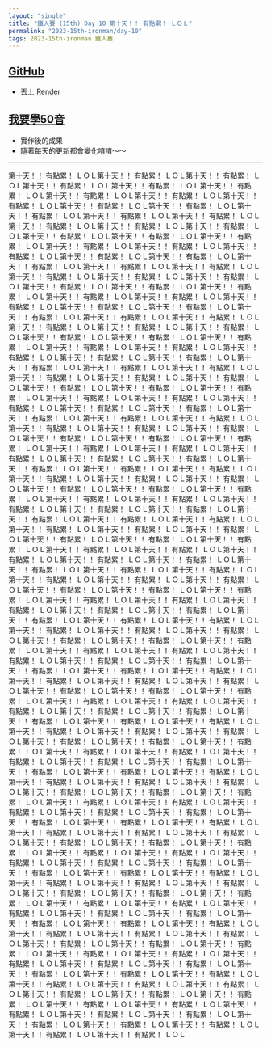 ```yaml
---
layout: "single"
title: "鐵人賽 (15th) Day 10 第十天！！ 有點累！ ＬＯＬ"
permalink: "2023-15th-ironman/day-10"
tags: 2023-15th-ironman 鐵人賽
---
```


## [GitHub](https://github.com/yuting3656/yuting-learning-japanese)

- 丟上 [Render](https://render.com/)

## [我要學50音](https://tim-learning-japanese.onrender.com/)

- 實作後的成果
- 隨著每天的更新都會變化唷唷～～

---




第十天！！ 有點累！ ＬＯＬ第十天！！ 有點累！ ＬＯＬ第十天！！ 有點累！ ＬＯＬ第十天！！ 有點累！ ＬＯＬ第十天！！ 有點累！ ＬＯＬ第十天！！ 有點累！ ＬＯＬ第十天！！ 有點累！ ＬＯＬ第十天！！ 有點累！ ＬＯＬ第十天！！ 有點累！ ＬＯＬ第十天！！ 有點累！ ＬＯＬ第十天！！ 有點累！ ＬＯＬ第十天！！ 有點累！ ＬＯＬ第十天！！ 有點累！ ＬＯＬ第十天！！ 有點累！ ＬＯＬ第十天！！ 有點累！ ＬＯＬ第十天！！ 有點累！ ＬＯＬ第十天！！ 有點累！ ＬＯＬ第十天！！ 有點累！ ＬＯＬ第十天！！ 有點累！ ＬＯＬ第十天！！ 有點累！ ＬＯＬ第十天！！ 有點累！ ＬＯＬ第十天！！ 有點累！ ＬＯＬ第十天！！ 有點累！ ＬＯＬ第十天！！ 有點累！ ＬＯＬ第十天！！ 有點累！ ＬＯＬ第十天！！ 有點累！ ＬＯＬ第十天！！ 有點累！ ＬＯＬ第十天！！ 有點累！ ＬＯＬ第十天！！ 有點累！ ＬＯＬ第十天！！ 有點累！ ＬＯＬ第十天！！ 有點累！ ＬＯＬ第十天！！ 有點累！ ＬＯＬ第十天！！ 有點累！ ＬＯＬ第十天！！ 有點累！ ＬＯＬ第十天！！ 有點累！ ＬＯＬ第十天！！ 有點累！ ＬＯＬ第十天！！ 有點累！ ＬＯＬ第十天！！ 有點累！ ＬＯＬ第十天！！ 有點累！ ＬＯＬ第十天！！ 有點累！ ＬＯＬ第十天！！ 有點累！ ＬＯＬ第十天！！ 有點累！ ＬＯＬ第十天！！ 有點累！ ＬＯＬ第十天！！ 有點累！ ＬＯＬ第十天！！ 有點累！ ＬＯＬ第十天！！ 有點累！ ＬＯＬ第十天！！ 有點累！ ＬＯＬ第十天！！ 有點累！ ＬＯＬ第十天！！ 有點累！ ＬＯＬ第十天！！ 有點累！ ＬＯＬ第十天！！ 有點累！ ＬＯＬ第十天！！ 有點累！ ＬＯＬ第十天！！ 有點累！ ＬＯＬ第十天！！ 有點累！ ＬＯＬ第十天！！ 有點累！ ＬＯＬ第十天！！ 有點累！ ＬＯＬ第十天！！ 有點累！ ＬＯＬ第十天！！ 有點累！ ＬＯＬ第十天！！ 有點累！ ＬＯＬ第十天！！ 有點累！ ＬＯＬ第十天！！ 有點累！ ＬＯＬ第十天！！ 有點累！ ＬＯＬ第十天！！ 有點累！ ＬＯＬ第十天！！ 有點累！ ＬＯＬ第十天！！ 有點累！ ＬＯＬ第十天！！ 有點累！ ＬＯＬ第十天！！ 有點累！ ＬＯＬ第十天！！ 有點累！ ＬＯＬ第十天！！ 有點累！ ＬＯＬ第十天！！ 有點累！ ＬＯＬ第十天！！ 有點累！ ＬＯＬ第十天！！ 有點累！ ＬＯＬ第十天！！ 有點累！ ＬＯＬ第十天！！ 有點累！ ＬＯＬ第十天！！ 有點累！ ＬＯＬ第十天！！ 有點累！ ＬＯＬ第十天！！ 有點累！ ＬＯＬ第十天！！ 有點累！ ＬＯＬ第十天！！ 有點累！ ＬＯＬ第十天！！ 有點累！ ＬＯＬ第十天！！ 有點累！ ＬＯＬ第十天！！ 有點累！ ＬＯＬ第十天！！ 有點累！ ＬＯＬ第十天！！ 有點累！ ＬＯＬ第十天！！ 有點累！ ＬＯＬ第十天！！ 有點累！ ＬＯＬ第十天！！ 有點累！ ＬＯＬ第十天！！ 有點累！ ＬＯＬ第十天！！ 有點累！ ＬＯＬ第十天！！ 有點累！ ＬＯＬ第十天！！ 有點累！ ＬＯＬ第十天！！ 有點累！ ＬＯＬ第十天！！ 有點累！ ＬＯＬ第十天！！ 有點累！ ＬＯＬ第十天！！ 有點累！ ＬＯＬ第十天！！ 有點累！ ＬＯＬ第十天！！ 有點累！ ＬＯＬ第十天！！ 有點累！ ＬＯＬ第十天！！ 有點累！ ＬＯＬ第十天！！ 有點累！ ＬＯＬ第十天！！ 有點累！ ＬＯＬ第十天！！ 有點累！ ＬＯＬ第十天！！ 有點累！ ＬＯＬ第十天！！ 有點累！ ＬＯＬ第十天！！ 有點累！ ＬＯＬ第十天！！ 有點累！ ＬＯＬ第十天！！ 有點累！ ＬＯＬ第十天！！ 有點累！ ＬＯＬ第十天！！ 有點累！ ＬＯＬ第十天！！ 有點累！ ＬＯＬ第十天！！ 有點累！ ＬＯＬ第十天！！ 有點累！ ＬＯＬ第十天！！ 有點累！ ＬＯＬ第十天！！ 有點累！ ＬＯＬ第十天！！ 有點累！ ＬＯＬ第十天！！ 有點累！ ＬＯＬ第十天！！ 有點累！ ＬＯＬ第十天！！ 有點累！ ＬＯＬ第十天！！ 有點累！ ＬＯＬ第十天！！ 有點累！ ＬＯＬ第十天！！ 有點累！ ＬＯＬ第十天！！ 有點累！ ＬＯＬ第十天！！ 有點累！ ＬＯＬ第十天！！ 有點累！ ＬＯＬ第十天！！ 有點累！ ＬＯＬ第十天！！ 有點累！ ＬＯＬ第十天！！ 有點累！ ＬＯＬ第十天！！ 有點累！ ＬＯＬ第十天！！ 有點累！ ＬＯＬ第十天！！ 有點累！ ＬＯＬ第十天！！ 有點累！ ＬＯＬ第十天！！ 有點累！ ＬＯＬ第十天！！ 有點累！ ＬＯＬ第十天！！ 有點累！ ＬＯＬ第十天！！ 有點累！ ＬＯＬ第十天！！ 有點累！ ＬＯＬ第十天！！ 有點累！ ＬＯＬ第十天！！ 有點累！ ＬＯＬ第十天！！ 有點累！ ＬＯＬ第十天！！ 有點累！ ＬＯＬ第十天！！ 有點累！ ＬＯＬ第十天！！ 有點累！ ＬＯＬ第十天！！ 有點累！ ＬＯＬ第十天！！ 有點累！ ＬＯＬ第十天！！ 有點累！ ＬＯＬ第十天！！ 有點累！ ＬＯＬ第十天！！ 有點累！ ＬＯＬ第十天！！ 有點累！ ＬＯＬ第十天！！ 有點累！ ＬＯＬ第十天！！ 有點累！ ＬＯＬ第十天！！ 有點累！ ＬＯＬ第十天！！ 有點累！ ＬＯＬ第十天！！ 有點累！ ＬＯＬ第十天！！ 有點累！ ＬＯＬ第十天！！ 有點累！ ＬＯＬ第十天！！ 有點累！ ＬＯＬ第十天！！ 有點累！ ＬＯＬ第十天！！ 有點累！ ＬＯＬ第十天！！ 有點累！ ＬＯＬ第十天！！ 有點累！ ＬＯＬ第十天！！ 有點累！ ＬＯＬ第十天！！ 有點累！ ＬＯＬ第十天！！ 有點累！ ＬＯＬ第十天！！ 有點累！ ＬＯＬ第十天！！ 有點累！ ＬＯＬ第十天！！ 有點累！ ＬＯＬ第十天！！ 有點累！ ＬＯＬ第十天！！ 有點累！ ＬＯＬ第十天！！ 有點累！ ＬＯＬ第十天！！ 有點累！ ＬＯＬ第十天！！ 有點累！ ＬＯＬ第十天！！ 有點累！ ＬＯＬ第十天！！ 有點累！ ＬＯＬ第十天！！ 有點累！ ＬＯＬ第十天！！ 有點累！ ＬＯＬ第十天！！ 有點累！ ＬＯＬ第十天！！ 有點累！ ＬＯＬ第十天！！ 有點累！ ＬＯＬ第十天！！ 有點累！ ＬＯＬ第十天！！ 有點累！ ＬＯＬ第十天！！ 有點累！ ＬＯＬ第十天！！ 有點累！ ＬＯＬ第十天！！ 有點累！ ＬＯＬ第十天！！ 有點累！ ＬＯＬ第十天！！ 有點累！ ＬＯＬ第十天！！ 有點累！ ＬＯＬ第十天！！ 有點累！ ＬＯＬ第十天！！ 有點累！ ＬＯＬ第十天！！ 有點累！ ＬＯＬ第十天！！ 有點累！ ＬＯＬ第十天！！ 有點累！ ＬＯＬ第十天！！ 有點累！ ＬＯＬ第十天！！ 有點累！ ＬＯＬ第十天！！ 有點累！ ＬＯＬ第十天！！ 有點累！ ＬＯＬ第十天！！ 有點累！ ＬＯＬ第十天！！ 有點累！ ＬＯＬ第十天！！ 有點累！ ＬＯＬ第十天！！ 有點累！ ＬＯＬ第十天！！ 有點累！ ＬＯＬ第十天！！ 有點累！ ＬＯＬ第十天！！ 有點累！ ＬＯＬ第十天！！ 有點累！ ＬＯＬ第十天！！ 有點累！ ＬＯＬ第十天！！ 有點累！ ＬＯＬ第十天！！ 有點累！ ＬＯＬ第十天！！ 有點累！ ＬＯＬ第十天！！ 有點累！ ＬＯＬ第十天！！ 有點累！ ＬＯＬ第十天！！ 有點累！ ＬＯＬ第十天！！ 有點累！ ＬＯＬ第十天！！ 有點累！ ＬＯＬ第十天！！ 有點累！ ＬＯＬ第十天！！ 有點累！ ＬＯＬ第十天！！ 有點累！ ＬＯＬ第十天！！ 有點累！ ＬＯＬ第十天！！ 有點累！ ＬＯＬ第十天！！ 有點累！ ＬＯＬ第十天！！ 有點累！ ＬＯＬ第十天！！ 有點累！ ＬＯＬ第十天！！ 有點累！ ＬＯＬ第十天！！ 有點累！ ＬＯＬ第十天！！ 有點累！ ＬＯＬ第十天！！ 有點累！ ＬＯＬ第十天！！ 有點累！ ＬＯＬ第十天！！ 有點累！ ＬＯＬ第十天！！ 有點累！ ＬＯＬ第十天！！ 有點累！ ＬＯＬ第十天！！ 有點累！ ＬＯＬ第十天！！ 有點累！ ＬＯＬ第十天！！ 有點累！ ＬＯＬ第十天！！ 有點累！ ＬＯＬ第十天！！ 有點累！ ＬＯＬ第十天！！ 有點累！ ＬＯＬ第十天！！ 有點累！ ＬＯＬ第十天！！ 有點累！ ＬＯＬ第十天！！ 有點累！ ＬＯＬ第十天！！ 有點累！ ＬＯＬ第十天！！ 有點累！ ＬＯＬ第十天！！ 有點累！ ＬＯＬ